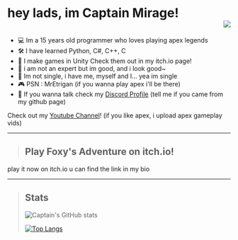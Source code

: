 # hey lads, im Captain Mirage! <div align="right">![](https://komarev.com/ghpvc/?username=CaptainMirage&color=06BBE3&style=flat-square) </div>


- 💻 Im a 15 years old programmer who loves playing apex legends
- 🛠 I have learned Python, C#, C++, C
- 🏴󠁳󠁳󠁵󠁹󠁿 I make games in Unity Check them out in my itch.io page!
- 📡 i am not an expert but im good, and i look good~
- 💞 Im not single, i have me, myself and I... yea im single
- 🎮 PSN : MrEtrigan (if you wanna play apex i'll be there)
- 🧧 If you wanna talk check my [Discord Profile](https://discord.com/users/701437535641141328) (tell me if you came from my github page)

Check out my [Youtube Channel](https://www.youtube.com/channel/UCEi1Yl_QpYygxaLeJ3THdwA)! (if you like apex, i upload apex gameplay vids)

----

>## Play Foxy's Adventure on itch.io!
play it now on itch.io u can find the link in my bio

----

>Stats
>--
>![Captain's GitHub stats](https://github-readme-stats.vercel.app/api?username=CaptainMirage&theme=gotham&show_icons=true)
>
>[![Top Langs](https://github-readme-stats.vercel.app/api/top-langs/?username=CaptainMirage&theme=gotham&show_icons=true&layout=compact)](https://github.com/anuraghazra/github-readme-stats)
